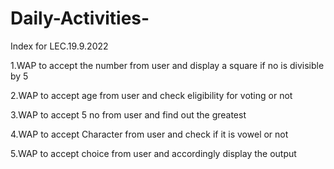 # Daily-Activities-
Index for LEC.19.9.2022

1.WAP to accept the number from user and display a square if no is divisible by 5

2.WAP to accept age from user and check eligibility for voting or not

3.WAP to accept 5 no from user and find out the greatest

4.WAP to accept Character from user and check if it is vowel or not

5.WAP to accept choice from user and accordingly display the output
